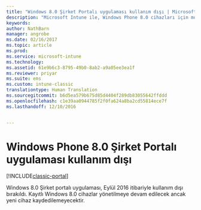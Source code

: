 ```yaml
---
title: "Windows 8.0 Şirket Portalı uygulaması kullanım dışı | Microsoft Docs"
description: "Microsoft Intune ile, Windows Phone 8.0 cihazları için mobil cihaz yönetimini (MDM) etkinleştirin."
keywords: 
author: NathBarn
manager: angrobe
ms.date: 02/16/2017
ms.topic: article
ms.prod: 
ms.service: microsoft-intune
ms.technology: 
ms.assetid: 61e9b6c3-8795-49b0-8ab2-a9a05ee3ea1f
ms.reviewer: priyar
ms.suite: ems
ms.custom: intune-classic
translationtype: Human Translation
ms.sourcegitcommit: b6d5ea579b675d85d4404f289db83055642ffddd
ms.openlocfilehash: c1e39aa0944785f2f0fa624a8ba2cd55814ece7f
ms.lasthandoff: 12/10/2016


---
```


#  <a name="windows-phone-80-company-portal-app-deprecated"></a>Windows Phone 8.0 Şirket Portalı uygulaması kullanım dışı

[!INCLUDE[classic-portal](../includes/classic-portal.md)]

Windows 8.0 Şirket portalı uygulaması, Eylül 2016 itibariyle kullanım dışı bırakıldı. Kayıtlı Windows 8.0 cihazlar yönetilmeye devam edilecek ancak yeni cihaz kaydedilemeyecektir.

